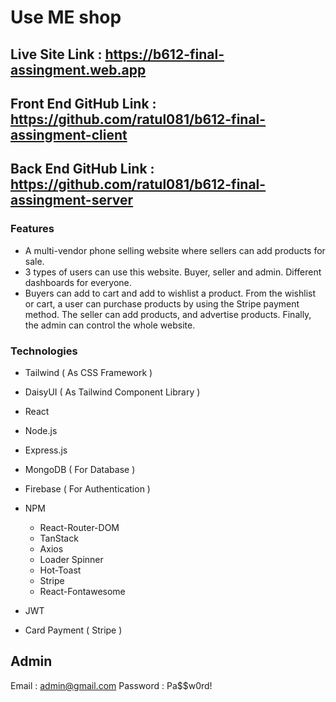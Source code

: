 # Use ME shop

## Live Site Link : https://b612-final-assingment.web.app

## Front End GitHub Link : https://github.com/ratul081/b612-final-assingment-client

## Back End GitHub Link : https://github.com/ratul081/b612-final-assingment-server

### Features

- A multi-vendor phone selling website where sellers can add products for sale.
- 3 types of users can use this website. Buyer, seller and admin. Different dashboards for everyone.
- Buyers can add to cart and add to wishlist a product. From the wishlist or cart, a user can purchase
  products by using the Stripe payment method. The seller can add products, and advertise products.
  Finally, the admin can control the whole website.

### Technologies

- Tailwind ( As CSS Framework )
- DaisyUI ( As Tailwind Component Library )
- React
- Node.js
- Express.js
- MongoDB ( For Database )
- Firebase ( For Authentication )
- NPM

  - React-Router-DOM
  - TanStack
  - Axios
  - Loader Spinner
  - Hot-Toast
  - Stripe
  - React-Fontawesome

- JWT
- Card Payment ( Stripe )

## Admin

Email : admin@gmail.com
Password : Pa$$w0rd!
